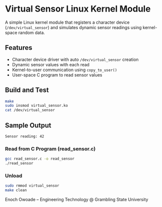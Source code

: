 # Virtual Sensor Linux Kernel Module

A simple Linux kernel module that registers a character device (`/dev/virtual_sensor`) and simulates dynamic sensor readings using kernel-space random data.

## Features
- Character device driver with auto `/dev/virtual_sensor` creation
- Dynamic sensor values with each read
- Kernel-to-user communication using `copy_to_user()`
- User-space C program to read sensor values

## Build and Test

```bash
make
sudo insmod virtual_sensor.ko
cat /dev/virtual_sensor
```
## Sample Output
```bash
Sensor reading: 42
```

### Read from C Program (read_sensor.c)
```bash
gcc read_sensor.c -o read_sensor
./read_sensor
```
### Unload
```bash
sudo rmmod virtual_sensor
make clean
```

Enoch Owoade – Engineering Technology @ Grambling State University


